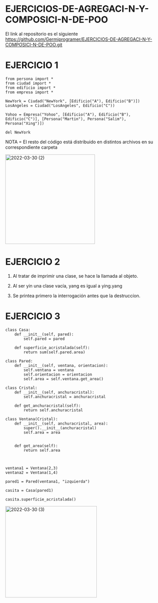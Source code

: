 # EJERCICIOS-DE-AGREGACI-N-Y-COMPOSICI-N-DE-POO

El link al repositorio es el siguiente https://github.com/Germiprogramer/EJERCICIOS-DE-AGREGACI-N-Y-COMPOSICI-N-DE-POO.git

# EJERCICIO 1

    from persona import *
    from ciudad import *
    from edificio import *
    from empresa import *

    NewYork = Ciudad("NewYork", [Edificio("A"), Edificio("B")])
    LosAngeles = Ciudad("LosAngeles", Edificio("C"))

    Yohoo = Empresa("Yohoo", [Edificio("A"), Edificio("B"), Edificio("C")], [Persona("Martin"), Persona("Salim"), Persona("Xing")])

    del NewYork

NOTA = El resto del código está distribuido en distintos archivos en su correspondiente carpeta

<img width="281" alt="2022-03-30 (2)" src="https://user-images.githubusercontent.com/91720991/160883738-2e70c0ac-e19e-4c53-a5ba-3e6db102b5b8.png">


# EJERCICIO 2

1. Al tratar de imprimir una clase, se hace la llamada al objeto.

2. Al ser yin una clase vacía, yang es igual a ying.yang

3. Se printea primero la interrogación antes que la destruccíon.

# EJERCICIO 3

    class Casa: 
        def __init__(self, pared):
            self.pared = pared

        def superficie_acristalada(self):
            return sum(self.pared.area)

    class Pared: 
        def __init__(self, ventana, orientacion):
            self.ventana = ventana
            self.orientacion = orientacion
            self.area = self.ventana.get_area()

    class Cristal:
        def __init__(self, anchuracristal):
            self.anchuracristal = anchuracristal

        def get_anchuracristal(self):
            return self.anchuracristal

    class Ventana(Cristal):
        def __init__(self, anchuracristal, area):
            super().__init__(anchuracristal)
            self.area = area


        def get_area(self):
            return self.area



    ventana1 = Ventana(2,3)
    ventana2 = Ventana(1,4)

    pared1 = Pared(ventana1, "izquierda")

    casita = Casa(pared1)

    casita.superficie_acristalada()

<img width="287" alt="2022-03-30 (3)" src="https://user-images.githubusercontent.com/91720991/160883799-4a78169d-ebe5-41e3-ba6b-2234f54c4ffb.png">

